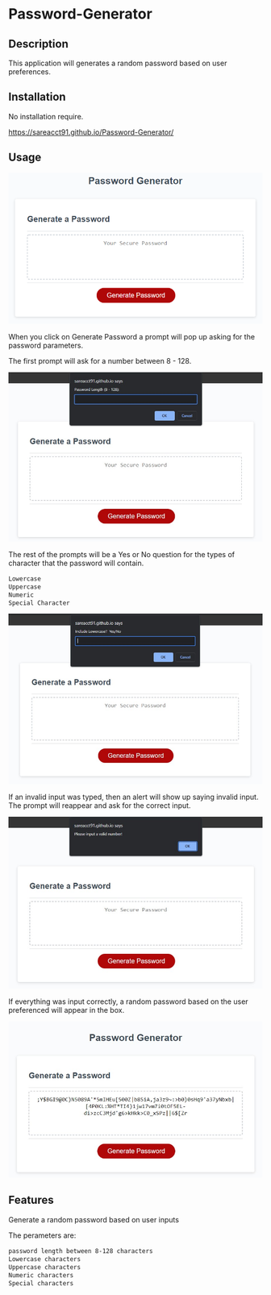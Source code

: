 # Password-Generator

## Description

This application will generates a random password based on user preferences.

## Installation

No installation require.

https://sareacct91.github.io/Password-Generator/

## Usage

![The Password Generator application displays a red button to "Generate Password".](./Assets/images/projectSS.png)

When you click on Generate Password a prompt will pop up asking for the password parameters.

The first prompt will ask for a number between 8 - 128.

![A prompt that asks for a number between 8 - 128.](./Assets/images/ss-length.jpg)

The rest of the prompts will be a Yes or No question for the types of character that the password will contain.

    Lowercase
    Uppercase
    Numeric
    Special Character

![A prompt that asks for a yes or no input.](./Assets/images/ss-yes-no.jpg)

If an invalid input was typed, then an alert will show up saying invalid input. The prompt will reappear and ask for the correct input.

![The alert showing invalid input.](./Assets/images/ss-retry.jpg)

If everything was input correctly, a random password based on the user preferenced will appear in the box.

![Genereated password in the box.](./Assets/images/ss-generated.jpg)

## Features

Generate a random password based on user inputs

The perameters are:

    password length between 8-128 characters
    Lowercase characters
    Uppercase characters
    Numeric characters
    Special characters